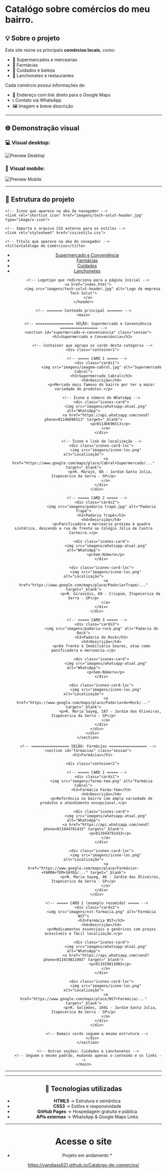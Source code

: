 # Catalógo sobre comércios do meu bairro. #
## 💡 Sobre o projeto

Este site reúne os principais **comércios locais**, como:
- 🛒 Supermercados e mercearias  
- 💊 Farmácias  
- 💅 Cuidados e beleza  
- 🍔 Lanchonetes e restaurantes  

Cada comércio possui informações de:
- 📍 Endereço com link direto para o Google Maps  
- 📞 Contato via WhatsApp  
- 🖼️ Imagem e breve descrição  

---

## 🌐 Demonstração visual

### 💻 Visual  desktop:
![Preview Desktop](imagens/ilustração-desktop.png)

### 📱 Visual mobile:
![Preview Mobile](imagens/visual-mobille.png)


---

## 🧱 Estrutura do projeto

<!DOCTYPE html>
<html lang="pt-br"> <!-- Define o idioma da página como português do Brasil -->
<head>
    <meta charset="UTF-8"> <!-- Define o conjunto de caracteres (acentuação e símbolos) -->
    <meta name="viewport" content="width=device-width, initial-scale=1.0"> <!-- Torna o site responsivo em dispositivos móveis -->
    
    <!-- Ícone que aparece na aba do navegador -->
    <link rel="shortcut icon" href="imagens/tech-solut-header.jpg" type="image/x-icon">
    
    <!-- Importa o arquivo CSS externo para os estilos -->
    <link rel="stylesheet" href="css/estilo.css">
    
    <!-- Título que aparece na aba do navegador -->
    <title>Catálogo de Comércios</title>
</head>

<body>
    <!-- ======= Cabeçalho fixo com navegação ======= -->
    <header>
        <!-- Menu de navegação com âncoras que levam às seções da página -->
        <nav>
            <ul>
                <li><a href="#supermercado-e-conveniencia">Supermercado e Conveniência</a></li>
                <li><a href="#farmacias">Farmácias</a></li>
                <li><a href="#cuidados">Cuidados</a></li>
                <li><a href="#lanchonetes">Lanchonetes</a></li>
            </ul>
        </nav>

        <!-- Logotipo que redireciona para a página inicial -->
        <a href="index.html">
            <img src="imagens/tech-solut-header.jpg" alt="Logo da empresa Tech Solut">
        </a>
    </header>

    <!-- ======= Conteúdo principal ======= -->
    <main>

        <!-- ================= SEÇÃO: Supermercado e Conveniência ================= -->
        <section id="supermercado-e-conveniencia" class="sessao">
            <h1>Supermercado e Conveniência</h1>

            <!-- Container que agrupa os cards desta categoria -->
            <div class="conteiner1">

                <!-- ===== CARD 1 ===== -->
                <div class="cards1">
                    <img src="imagens/imagem-cabral.jpg" alt="Supermercado Cabral">
                    <h3>Supermercado Cabral</h3>
                    <h4>Descrição</h4>
                    <p>Mercado mais famoso do bairro por ter a maior variedade de produtos.</p>
                    
                    <!-- Ícone e número do WhatsApp -->
                    <div class="icones-card">
                        <img src="imagens/whatsapp-atual.png" alt="WhatsApp">
                        <a href="https://api.whatsapp.com/send?phone=01146696513" target="_blank">
                            <p>01146696513</p>
                        </a>
                    </div>

                    <!-- Ícone e link de localização -->
                    <div class="icones-card-loc">
                        <img src="imagens/icone-loc.png" alt="Localização">
                        <a href="https://www.google.com/maps/place/Cabral+Supermercado/..." target="_blank">
                            <p>R. Marajó, 08 - Jardim Santa Julia, Itapecerica da Serra - SP</p>
                        </a>
                    </div>
                </div>

                <!-- ===== CARD 2 ===== -->
                <div class="cards2">
                    <img src="imagens/padaria trapé.jpg" alt="Padaria Trapé">
                    <h3>Padaria Trapé</h3>
                    <h4>Descrição</h4>
                    <p>Panificadora e mercearia próxima à quadra sintética, descendo a rua de frente ao Colégio Júlia de Castro Carneiro.</p>
                    
                    <div class="icones-card">
                        <img src="imagens/whatsapp-atual.png" alt="WhatsApp">
                        <p>Sem-Número</p>
                    </div>

                    <div class="icones-card-loc">
                        <img src="imagens/icone-loc.png" alt="Localização">
                        <a href="https://www.google.com/maps/place/Padaria+Trape/..." target="_blank">
                            <p>R. Girassóis, 69 - Crispim, Itapecerica da Serra - SP</p>
                        </a>
                    </div>
                </div>

                <!-- ===== CARD 3 ===== -->
                <div class="cards3">
                    <img src="imagens/padaria-rock.png" alt="Padaria do Rock">
                    <h3>Padaria do Rock</h3>
                    <h4>Descrição</h4>
                    <p>De frente à Imobiliária Soares, atua como panificadora e mercearia.</p>

                    <div class="icones-card">
                        <img src="imagens/whatsapp-atual.png" alt="WhatsApp">
                        <p>Sem-Número</p>
                    </div>

                    <div class="icones-card-loc">
                        <img src="imagens/icone-loc.png" alt="Localização">
                        <a href="https://www.google.com/maps/place/Padaria+do+Rock/..." target="_blank">
                            <p>R. Maria Sayeg, 187 - Jardim das Oliveiras, Itapecerica da Serra - SP</p>
                        </a>
                    </div>
                </div>
            </div>
        </section>

        <!-- ================= SEÇÃO: Farmácias ================= -->
        <section id="farmacias" class="sessao">
            <h1>Farmácias</h1>

            <div class="conteiner2">

                <!-- ===== CARD 1 ===== -->
                <div class="cards1">
                    <img src="imagens/farma-tem.png" alt="Farmácia Cabral">
                    <h3>Farmácia Farma-Tem</h3>
                    <h4>Descrição</h4>
                    <p>Referência no bairro com ampla variedade de produtos e atendimento excepcional.</p>

                    <div class="icones-card">
                        <img src="imagens/whatsapp-atual.png" alt="WhatsApp">
                        <a href="https://api.whatsapp.com/send?phone=011944791433" target="_blank">
                            <p>011944791433</p>
                        </a>
                    </div>

                    <div class="icones-card-loc">
                        <img src="imagens/icone-loc.png" alt="Localização">
                        <a href="https://www.google.com/maps/place/Farmácia+-+FARMA+TEM+SAYEG/..." target="_blank">
                            <p>R. Maria Sayeg, 46 - Jardim das Oliveiras, Itapecerica da Serra - SP</p>
                        </a>
                    </div>
                </div>

                <!-- ===== CARD 2 (exemplo resumido) ===== -->
                <div class="cards2">
                    <img src="imagens/nst-farmacia.png" alt="Farmácia NST">
                    <h3>Farmácia NST</h3>
                    <h4>Descrição</h4>
                    <p>Medicamentos essenciais e genéricos com preços acessíveis e fácil localização.</p>

                    <div class="icones-card">
                        <img src="imagens/whatsapp-atual.png" alt="WhatsApp">
                        <a href="https://api.whatsapp.com/send?phone=011919811003" target="_blank">
                            <p>011919811003</p>
                        </a>
                    </div>

                    <div class="icones-card-loc">
                        <img src="imagens/icone-loc.png" alt="Localização">
                        <a href="https://www.google.com/maps/place/NST+Farmácia/..." target="_blank">
                            <p>R. Solimões, 1041 - Jardim Santa Julia, Itapecerica da Serra - SP</p>
                        </a>
                    </div>
                </div>

                <!-- Demais cards seguem a mesma estrutura -->
            </div>
        </section>

        <!-- Outras seções: Cuidados e Lanchonetes -->
        <!-- Seguem o mesmo padrão, mudando apenas o conteúdo e os links -->
    </main>
</body>
</html>

---


---

## 🧠 Tecnologias utilizadas

- **HTML5** → Estrutura e semântica  
- **CSS3** → Estilos e responsividade  
- **GitHub Pages** → Hospedagem gratuita e pública  
- **APIs externas** → WhatsApp & Google Maps Links  

---

# Acesse o site #

* Projeto em andamento *

https://yandiass621.github.io/Catalogo-de-comercios/
